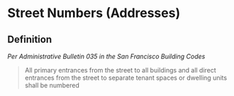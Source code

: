 # Street Numbers \(Addresses\)

## Definition

_Per Administrative Bulletin 035 in the San Francisco Building Codes_

> All primary entrances from the street to all buildings and all direct entrances from the street to separate tenant spaces or dwelling units shall be numbered

